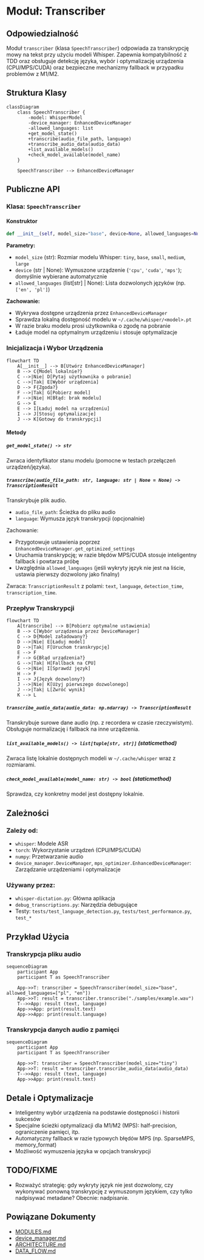 # Moduł: Transcriber

## Odpowiedzialność

Moduł `transcriber` (klasa `SpeechTranscriber`) odpowiada za transkrypcję mowy na tekst przy użyciu modeli Whisper. Zapewnia kompatybilność z TDD oraz obsługuje detekcję języka, wybór i optymalizację urządzenia (CPU/MPS/CUDA) oraz bezpieczne mechanizmy fallback w przypadku problemów z M1/M2.

## Struktura Klasy

```mermaid
classDiagram
    class SpeechTranscriber {
        -model: WhisperModel
        -device_manager: EnhancedDeviceManager
        -allowed_languages: list
        +get_model_state()
        +transcribe(audio_file_path, language)
        +transcribe_audio_data(audio_data)
        +list_available_models()
        +check_model_available(model_name)
    }
    
    SpeechTranscriber --> EnhancedDeviceManager
```

## Publiczne API

### Klasa: `SpeechTranscriber`

#### Konstruktor

```python
def __init__(self, model_size="base", device=None, allowed_languages=None)
```

**Parametry:**
- `model_size` (str): Rozmiar modelu Whisper: `tiny`, `base`, `small`, `medium`, `large`
- `device` (str | None): Wymuszone urządzenie (`'cpu'`, `'cuda'`, `'mps'`); domyślnie wybierane automatycznie
- `allowed_languages` (list[str] | None): Lista dozwolonych języków (np. `['en', 'pl']`)

**Zachowanie:**
- Wykrywa dostępne urządzenia przez `EnhancedDeviceManager`
- Sprawdza lokalną dostępność modelu w `~/.cache/whisper/<model>.pt`
- W razie braku modelu prosi użytkownika o zgodę na pobranie
- Ładuje model na optymalnym urządzeniu i stosuje optymalizacje

### Inicjalizacja i Wybor Urządzenia

```mermaid
flowchart TD
    A[__init__] --> B[Utwórz EnhancedDeviceManager]
    B --> C{Model lokalnie?}
    C -->|Nie| D[Pytaj użytkownika o pobranie]
    C -->|Tak| E[Wybór urządzenia]
    D --> F{Zgoda?}
    F -->|Tak| G[Pobierz model]
    F -->|Nie| H[Błąd: brak modelu]
    G --> E
    E --> I[Ładuj model na urządzeniu]
    I --> J[Stosuj optymalizacje]
    J --> K[Gotowy do transkrypcji]
```

#### Metody

##### `get_model_state() -> str`
Zwraca identyfikator stanu modelu (pomocne w testach przełączeń urządzeń/języka).

##### `transcribe(audio_file_path: str, language: str | None = None) -> TranscriptionResult`
Transkrybuje plik audio.

- `audio_file_path`: Ścieżka do pliku audio
- `language`: Wymusza język transkrypcji (opcjonalnie)

Zachowanie:
- Przygotowuje ustawienia poprzez `EnhancedDeviceManager.get_optimized_settings`
- Uruchamia transkrypcję; w razie błędów MPS/CUDA stosuje inteligentny fallback i powtarza próbę
- Uwzględnia `allowed_languages` (jeśli wykryty język nie jest na liście, ustawia pierwszy dozwolony jako finalny)

Zwraca: `TranscriptionResult` z polami: `text`, `language`, `detection_time`, `transcription_time`.

### Przepływ Transkrypcji

```mermaid
flowchart TD
    A[transcribe] --> B[Pobierz optymalne ustawienia]
    B --> C[Wybór urządzenia przez DeviceManager]
    C --> D{Model załadowany?}
    D -->|Nie| E[Ładuj model]
    D -->|Tak| F[Uruchom transkrypcję]
    E --> F
    F --> G{Błąd urządzenia?}
    G -->|Tak| H[Fallback na CPU]
    G -->|Nie| I[Sprawdź język]
    H --> F
    I --> J{Język dozwolony?}
    J -->|Nie| K[Użyj pierwszego dozwolonego]
    J -->|Tak| L[Zwróć wynik]
    K --> L
```

##### `transcribe_audio_data(audio_data: np.ndarray) -> TranscriptionResult`
Transkrybuje surowe dane audio (np. z recordera w czasie rzeczywistym). Obsługuje normalizację i fallback na inne urządzenia.

##### `list_available_models() -> list[tuple[str, str]]` (staticmethod)
Zwraca listę lokalnie dostępnych modeli w `~/.cache/whisper` wraz z rozmiarami.

##### `check_model_available(model_name: str) -> bool` (staticmethod)
Sprawdza, czy konkretny model jest dostępny lokalnie.

## Zależności

### Zależy od:
- `whisper`: Modele ASR
- `torch`: Wykorzystanie urządzeń (CPU/MPS/CUDA)
- `numpy`: Przetwarzanie audio
- `device_manager.DeviceManager`, `mps_optimizer.EnhancedDeviceManager`: Zarządzanie urządzeniami i optymalizacje

### Używany przez:
- `whisper-dictation.py`: Główna aplikacja
- `debug_transcriptions.py`: Narzędzia debugujące
- Testy: `tests/test_language_detection.py`, `tests/test_performance.py`, `test_*`

## Przykład Użycia

### Transkrypcja pliku audio

```mermaid
sequenceDiagram
    participant App
    participant T as SpeechTranscriber
    
    App->>T: transcriber = SpeechTranscriber(model_size="base", allowed_languages=["pl", "en"])
    App->>T: result = transcriber.transcribe("./samples/example.wav")
    T-->>App: result (text, language)
    App->>App: print(result.text)
    App->>App: print(result.language)
```

### Transkrypcja danych audio z pamięci

```mermaid
sequenceDiagram
    participant App
    participant T as SpeechTranscriber
    
    App->>T: transcriber = SpeechTranscriber(model_size="tiny")
    App->>T: result = transcriber.transcribe_audio_data(audio_data)
    T-->>App: result (text, language)
    App->>App: print(result.text)
```

## Detale i Optymalizacje

- Inteligentny wybór urządzenia na podstawie dostępności i historii sukcesów
- Specjalne ścieżki optymalizacji dla M1/M2 (MPS): half-precision, ograniczenie pamięci, itp.
- Automatyczny fallback w razie typowych błędów MPS (np. SparseMPS, memory_format)
- Możliwość wymuszenia języka w opcjach transkrypcji

## TODO/FIXME

- Rozważyć strategię: gdy wykryty język nie jest dozwolony, czy wykonywać ponowną transkrypcję z wymuszonym językiem, czy tylko nadpisywać metadane? Obecnie: nadpisanie.

## Powiązane Dokumenty

- [MODULES.md](../MODULES.md)
- [device_manager.md](./device_manager.md)
- [ARCHITECTURE.md](../ARCHITECTURE.md)
- [DATA_FLOW.md](../DATA_FLOW.md)

